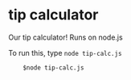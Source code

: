 # tip calculator

Our tip calculator! Runs on node.js

To run this, type `node tip-calc.js`

``` $yarn install 
    $node tip-calc.js
```